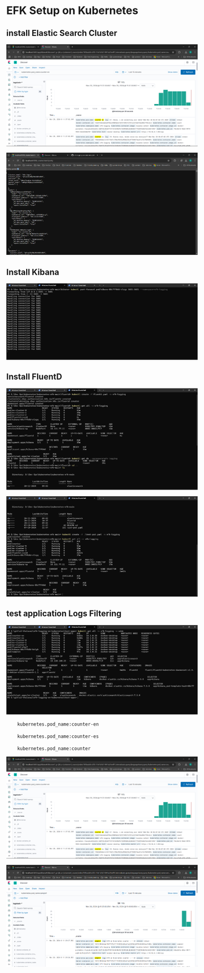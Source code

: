# EFK Setup on Kubernetes




## install Elastic Search Cluster

![alt text](./assets/image.png)

![alt text](./assets/image-4.png)



## Install Kibana

![alt text](./assets/image-1.png)




## Install FluentD

![alt text](./assets/image-2.png)

![alt text](./assets/image-3.png)


## test application Logs Filtering

![alt text](image.png)



        kubernetes.pod_name:counter-en

        kubernetes.pod_name:counter-es

        kubernetes.pod_name:counter


![alt text](./assets/image.png)

![alt text](image-1.png)